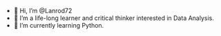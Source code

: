 - 👋 Hi, I’m @Lanrod72
- 👀 I’m a life-long learner and critical thinker interested in Data Analysis. 
- 🌱 I’m currently learning Python.

<!---
Lanrod72/Lanrod72 is a ✨ special ✨ repository because its `README.md` (this file) appears on your GitHub profile.
You can click the Preview link to take a look at your changes.
--->
